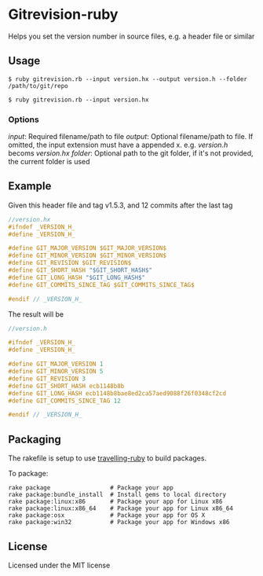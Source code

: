 # Gitrevision-ruby

Helps you set the version number in source files, e.g. a header file or similar

## Usage

```
$ ruby gitrevision.rb --input version.hx --output version.h --folder /path/to/git/repo

$ ruby gitrevision.rb --input version.hx
```

### Options

*input*: Required filename/path to file
*output*: Optional filename/path to file. If omitted, the input extension must have a appended x. e.g. _version.h_ becoms _version.hx_
*folder*: Optional path to the git folder, if it's not provided, the current folder is used

## Example

Given this header file and tag v1.5.3, and 12 commits after the last tag

```c
//version.hx
#ifndef _VERSION_H_
#define _VERSION_H_

#define GIT_MAJOR_VERSION $GIT_MAJOR_VERSION$
#define GIT_MINOR_VERSION $GIT_MINOR_VERSION$
#define GIT_REVISION $GIT_REVISION$
#define GIT_SHORT_HASH "$GIT_SHORT_HASH$"
#define GIT_LONG_HASH "$GIT_LONG_HASH$"
#define GIT_COMMITS_SINCE_TAG $GIT_COMMITS_SINCE_TAG$

#endif // _VERSION_H_
```

The result will be

```c
//version.h

#ifndef _VERSION_H_
#define _VERSION_H_

#define GIT_MAJOR_VERSION 1
#define GIT_MINOR_VERSION 5
#define GIT_REVISION 3
#define GIT_SHORT_HASH ecb1148b8b
#define GIT_LONG_HASH ecb1148b8bae8ed2ca57aed9088f26f0348cf2cd
#define GIT_COMMITS_SINCE_TAG 12

#endif // _VERSION_H_
```

## Packaging

The rakefile is setup to use [travelling-ruby](https://github.com/phusion/traveling-ruby) to build packages.

To package:

```
rake package                 # Package your app
rake package:bundle_install  # Install gems to local directory
rake package:linux:x86       # Package your app for Linux x86
rake package:linux:x86_64    # Package your app for Linux x86_64
rake package:osx             # Package your app for OS X
rake package:win32           # Package your app for Windows x86
```


## License

Licensed under the MIT license

